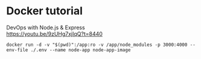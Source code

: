 # Docker tutorial

DevOps with Node.js & Express  
https://youtu.be/9zUHg7xjIqQ?t=8440

`docker run -d -v "$(pwd)":/app:ro -v /app/node_modules -p 3000:4000 --env-file ./.env --name node-app node-app-image`
